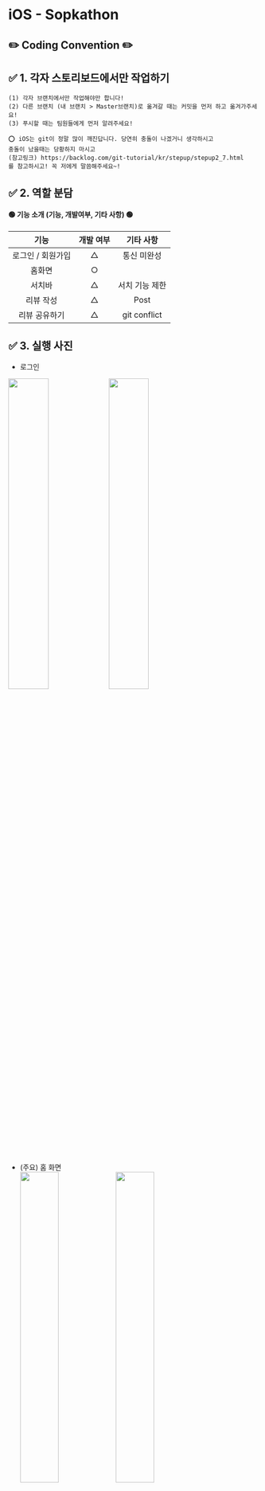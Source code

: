 # iOS - Sopkathon

## ✏️ Coding Convention ✏️

## ✅ 1. 각자 스토리보드에서만 작업하기 <br>

    (1) 각자 브랜치에서만 작업해야만 합니다!
    (2) 다른 브랜치 (내 브랜치 > Master브랜치)로 옮겨갈 때는 커밋을 먼저 하고 옮겨가주세요!
    (3) 푸시할 때는 팀원들에게 먼저 알려주세요!

    ⭕️ iOS는 git이 정말 많이 깨진답니다. 당연히 충돌이 나겠거니 생각하시고
    충돌이 났을때는 당황하지 마시고
    (참고링크) https://backlog.com/git-tutorial/kr/stepup/stepup2_7.html
    를 참고하시고! 꼭 저에게 말씀해주세요~!

## ✅ 2. 역할 분담

#### 🟢 기능 소개 (기능, 개발여부, 기타 사항) 🟢

|        <center>기능</center>         | <center>개발 여부</center> |   <center> 기타 사항 </center>    |
| :----------------------------------: | :------------------------: | :-------------------------------: |
| <center> 로그인 / 회원가입 </center> |    <center> △ </center>    |  <center> 통신 미완성 </center>   |
|      <center> 홈화면 </center>       |    <center> ○ </center>    |        <center> </center>         |
|      <center> 서치바 </center>       |    <center> △ </center>    | <center> 서치 기능 제한 </center> |
|     <center> 리뷰 작성 </center>     |    <center> △ </center>    |      <center> Post </center>      |
|   <center> 리뷰 공유하기 </center>   |    <center> △ </center>    |  <center> git conflict </center>  |

## ✅ 3. 실행 사진

- 로그인

<img src="../Screenshots/login1.png" width="40%" height="40%"><img src="../Screenshots/login2.png" width="40%" height="40%"> </br>

- (주요) 홈 화면 <br>
  <img src="../Screenshots/login1.png" width="40%" height="40%"><img src="../Screenshots/login2.png" width="40%" height="40%"> </br>

* Search View

<img src="../Screenshots/login1.png" width="40%" height="40%"><img src="../Screenshots/login2.png" width="40%" height="40%"> </br>

- Review 작성

<img src="../Screenshots/login1.png" width="40%" height="40%"><img src="../Screenshots/login2.png" width="40%" height="40%"> </br>
